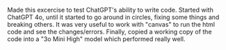 Made this excercise to test ChatGPT's ability to write code.
Started with ChatGPT 4o, until it started to go around in circles, fixing some things and breaking others. It was very useful to work with "canvas" to run the html code and see the changes/errors.
Finally, copied a working copy of the code into a "3o Mini High" model which performed really well.
